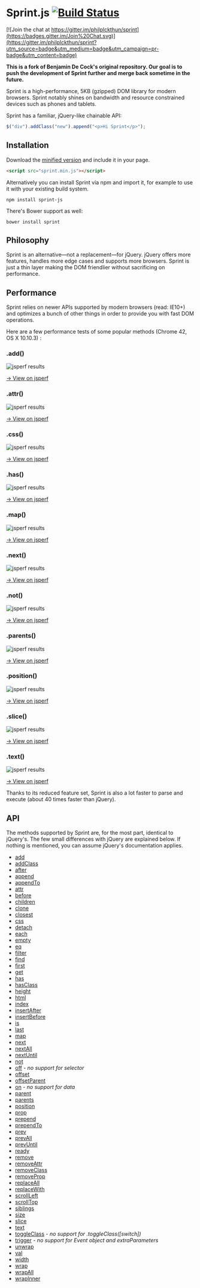 # Sprint.js [![Build Status](https://travis-ci.org/philplckthun/sprint.svg)](https://travis-ci.org/philplckthun/sprint)

[![Join the chat at https://gitter.im/philplckthun/sprint](https://badges.gitter.im/Join%20Chat.svg)](https://gitter.im/philplckthun/sprint?utm_source=badge&utm_medium=badge&utm_campaign=pr-badge&utm_content=badge)

**This is a fork of Benjamin De Cock's original repository. Our goal is to push the development of Sprint further and merge back sometime in the future.**

Sprint is a high-performance, 5KB (gzipped) DOM library for modern browsers. Sprint notably shines on bandwidth and resource constrained devices such as phones and tablets.

Sprint has a familiar, jQuery-like chainable API:

```javascript
$("div").addClass("new").append("<p>Hi Sprint</p>");
```

## Installation

Download the [minified version](https://raw.githubusercontent.com/philplckthun/sprint/master/sprint.min.js) and include it in your page.

```html
<script src="sprint.min.js"></script>
```

Alternatively you can install Sprint via npm and import it, for example to use it with your existing build system.

```
npm install sprint-js
```

There's Bower support as well:

```
bower install sprint
```

## Philosophy

Sprint is an alternative—not a replacement—for jQuery. jQuery offers more features, handles more edge cases and supports more browsers. Sprint is just a thin layer making the DOM friendlier without sacrificing on performance.

## Performance

Sprint relies on newer APIs supported by modern browsers (read: IE10+) and  optimizes a bunch of other things in order to provide you with fast DOM operations.

Here are a few performance tests of some popular methods (Chrome 42, OS X 10.10.3) :

### .add()

![jsperf results](http://sprintjs.com/perf-tests/add.png)

[→ View on jsperf](http://jsperf.com/sprint-js-add)

### .attr()

![jsperf results](http://sprintjs.com/perf-tests/attr.png)

[→ View on jsperf](http://jsperf.com/sprint-js-attr)

### .css()

![jsperf results](http://sprintjs.com/perf-tests/css.png)

[→ View on jsperf](http://jsperf.com/sprintjs-css)

### .has()

![jsperf results](http://sprintjs.com/perf-tests/has.png)

[→ View on jsperf](http://jsperf.com/sprint-js-has)

### .map()

![jsperf results](http://sprintjs.com/perf-tests/map.png)

[→ View on jsperf](http://jsperf.com/sprint-js-map)

### .next()

![jsperf results](http://sprintjs.com/perf-tests/next.png)

[→ View on jsperf](http://jsperf.com/sprint-js-next)

### .not()

![jsperf results](http://sprintjs.com/perf-tests/not.png)

[→ View on jsperf](http://jsperf.com/sprint-js-not)

### .parents()

![jsperf results](http://sprintjs.com/perf-tests/parents.png)

[→ View on jsperf](http://jsperf.com/sprint-js-parents)

### .position()

![jsperf results](http://sprintjs.com/perf-tests/position.png)

[→ View on jsperf](http://jsperf.com/sprint-js-position)

### .slice()

![jsperf results](http://sprintjs.com/perf-tests/slice.png)

[→ View on jsperf](http://jsperf.com/sprint-js-slice)

### .text()

![jsperf results](http://sprintjs.com/perf-tests/text.png)

[→ View on jsperf](http://jsperf.com/sprint-js-text)

Thanks to its reduced feature set, Sprint is also a lot faster to parse and execute (about 40 times faster than jQuery).

## API

The methods supported by Sprint are, for the most part, identical to jQuery's. The few small differences with jQuery are explained below. If nothing is mentioned, you can assume jQuery's documentation applies.

* [add](http://api.jquery.com/add/)
* [addClass](http://api.jquery.com/addClass/)
* [after](http://api.jquery.com/after/)
* [append](http://api.jquery.com/append/)
* [appendTo](http://api.jquery.com/appendTo/)
* [attr](http://api.jquery.com/attr/)
* [before](http://api.jquery.com/before/)
* [children](http://api.jquery.com/children/)
* [clone](http://api.jquery.com/clone/)
* [closest](http://api.jquery.com/closest/)
* [css](http://api.jquery.com/css/)
* [detach](http://api.jquery.com/detach/)
* [each](http://api.jquery.com/each/)
* [empty](http://api.jquery.com/empty/)
* [eq](http://api.jquery.com/eq/)
* [filter](http://api.jquery.com/filter/)
* [find](http://api.jquery.com/find/)
* [first](http://api.jquery.com/first/)
* [get](http://api.jquery.com/get/)
* [has](http://api.jquery.com/has/)
* [hasClass](http://api.jquery.com/hasClass/)
* [height](http://api.jquery.com/height/)
* [html](http://api.jquery.com/html/)
* [index](http://api.jquery.com/index/)
* [insertAfter](http://api.jquery.com/insertAfter/)
* [insertBefore](http://api.jquery.com/insertBefore/)
* [is](http://api.jquery.com/is/)
* [last](http://api.jquery.com/last/)
* [map](http://api.jquery.com/map/)
* [next](http://api.jquery.com/next/)
* [nextAll](http://api.jquery.com/nextAll/)
* [nextUntil](http://api.jquery.com/nextUntil/)
* [not](http://api.jquery.com/not/)
* [off](http://api.jquery.com/off/) - _no support for selector_
* [offset](http://api.jquery.com/offset/)
* [offsetParent](http://api.jquery.com/offsetParent/)
* [on](http://api.jquery.com/on/) - _no support for data_
* [parent](http://api.jquery.com/parent/)
* [parents](http://api.jquery.com/parents/)
* [position](http://api.jquery.com/position/)
* [prop](http://api.jquery.com/prop/)
* [prepend](http://api.jquery.com/prepend/)
* [prependTo](http://api.jquery.com/prependTo/)
* [prev](http://api.jquery.com/prev/)
* [prevAll](http://api.jquery.com/prevAll/)
* [prevUntil](http://api.jquery.com/prevUntil/)
* [ready](http://api.jquery.com/ready/)
* [remove](http://api.jquery.com/remove/)
* [removeAttr](http://api.jquery.com/removeAttr/)
* [removeClass](http://api.jquery.com/removeClass/)
* [removeProp](http://api.jquery.com/removeProp/)
* [replaceAll](http://api.jquery.com/replaceAll/)
* [replaceWith](http://api.jquery.com/replaceWith/)
* [scrollLeft](http://api.jquery.com/scrollLeft/)
* [scrollTop](http://api.jquery.com/scrollTop/)
* [siblings](http://api.jquery.com/siblings/)
* [size](http://api.jquery.com/size/)
* [slice](http://api.jquery.com/slice/)
* [text](http://api.jquery.com/text/)
* [toggleClass](http://api.jquery.com/toggleClass/) - _no support for .toggleClass([switch])_
* [trigger](http://api.jquery.com/trigger/) - _no support for Event object and extraParameters_
* [unwrap](http://api.jquery.com/unwrap/)
* [val](http://api.jquery.com/val/)
* [width](http://api.jquery.com/width/)
* [wrap](http://api.jquery.com/wrap/)
* [wrapAll](http://api.jquery.com/wrapAll/)
* [wrapInner](http://api.jquery.com/wrapInner/)
